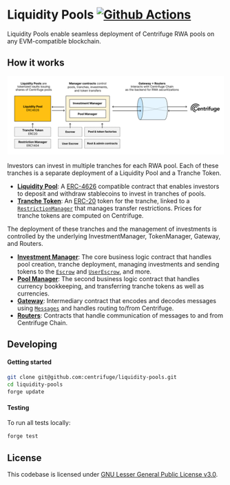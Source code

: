 # Liquidity Pools [![Github Actions][gha-badge]][gha] 
[gha]: https://github.com/centrifuge/liquidity-pools/actions
[gha-badge]: https://github.com/centrifuge/liquidity-pools/actions/workflows/main.yml/badge.svg

Liquidity Pools enable seamless deployment of Centrifuge RWA pools on any EVM-compatible blockchain.

## How it works
![Architecture](./assets/architecture.svg)

Investors can invest in multiple tranches for each RWA pool. Each of these tranches is a separate deployment of a Liquidity Pool and a Tranche Token.
- [**Liquidity Pool**](https://github.com/centrifuge/liquidity-pools/blob/main/src/LiquidityPool.sol): A [ERC-4626](https://ethereum.org/en/developers/docs/standards/tokens/erc-4626/) compatible contract that enables investors to deposit and withdraw stablecoins to invest in tranches of pools.
- [**Tranche Token**](https://github.com/centrifuge/liquidity-pools/blob/main/src/token/Tranche.sol): An [ERC-20](https://ethereum.org/en/developers/docs/standards/tokens/erc-20/) token for the tranche, linked to a [`RestrictionManager`](https://github.com/centrifuge/liquidity-pools/blob/main/src/token/RestrictionManager.sol) that manages transfer restrictions. Prices for tranche tokens are computed on Centrifuge.

The deployment of these tranches and the management of investments is controlled by the underlying InvestmentManager, TokenManager, Gateway, and Routers.
- [**Investment Manager**](https://github.com/centrifuge/liquidity-pools/blob/main/src/InvestmentManager.sol): The core business logic contract that handles pool creation, tranche deployment, managing investments and sending tokens to the [`Escrow`](https://github.com/centrifuge/liquidity-pools/blob/main/src/Escrow.sol) and [`UserEscrow`](https://github.com/centrifuge/liquidity-pools/blob/main/src/UserEscrow.sol), and more.
- [**Pool Manager**](https://github.com/centrifuge/liquidity-pools/blob/main/src/PoolManager.sol): The second business logic contract that handles currency bookkeeping, and transferring tranche tokens as well as currencies.
- [**Gateway**](https://github.com/centrifuge/liquidity-pools/blob/main/src/gateway/Gateway.sol): Intermediary contract that encodes and decodes messages using [`Messages`](https://github.com/centrifuge/liquidity-pools/blob/main/src/gateway/Messages.sol) and handles routing to/from Centrifuge.
- [**Routers**](https://github.com/centrifuge/liquidity-pools/tree/main/src/gateway/routers): Contracts that handle communication of messages to and from Centrifuge Chain.

## Developing
#### Getting started
```sh
git clone git@github.com:centrifuge/liquidity-pools.git
cd liquidity-pools
forge update
```

#### Testing
To run all tests locally:
```sh
forge test
```

## License
This codebase is licensed under [GNU Lesser General Public License v3.0](https://github.com/centrifuge/centrifuge-chain/blob/main/LICENSE).
